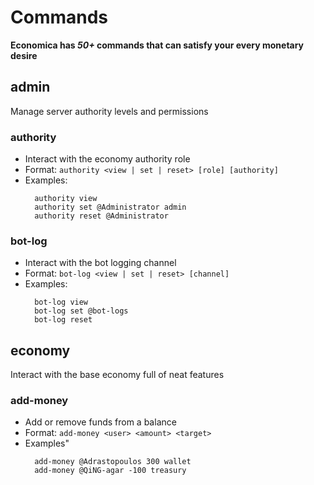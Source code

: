# Commands

**Economica has *50+* commands that can satisfy your every monetary desire**

## admin

Manage server authority levels and permissions

### authority

* Interact with the economy authority role
* Format: `authority <view | set | reset> [role] [authority]`
* Examples: 
  ```
    authority view
    authority set @Administrator admin
    authority reset @Administrator
  ```

### bot-log

* Interact with the bot logging channel
* Format: `bot-log <view | set | reset> [channel]`
* Examples:
  ```
    bot-log view
    bot-log set @bot-logs
    bot-log reset
  ```

## economy 

Interact with the base economy full of neat features

### add-money

* Add or remove funds from a balance
* Format: `add-money <user> <amount> <target>`
* Examples" 
  ```
    add-money @Adrastopoulos 300 wallet
    add-money @QiNG-agar -100 treasury
  ```
